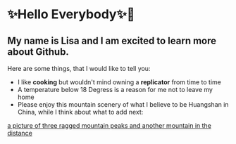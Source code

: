 
# ✨Hello Everybody✨👋

## My name is Lisa and I am excited to learn more about Github.

Here are some things, that I would like to tell you:

- I like **cooking** but wouldn't mind owning a **replicator** from time to time
- A temperature below 18 Degress is a reason for me not to leave my home
- Please enjoy this mountain scenery of what I believe to be Huangshan in China, while I think about what to add next:

[a picture of three ragged mountain peaks and another mountain in the distance](https://images.pexels.com/photos/28856539/pexels-photo-28856539/free-photo-of-majestic-peaks-of-huangshan-mountains.jpeg?auto=compress&cs=tinysrgb&w=800)
<!--
**Lisa-Hauschild/Lisa-Hauschild** is a ✨ _special_ ✨ repository because its `README.md` (this file) appears on your GitHub profile.

Here are some ideas to get you started:

- 🔭 I’m currently working on ...

-->
